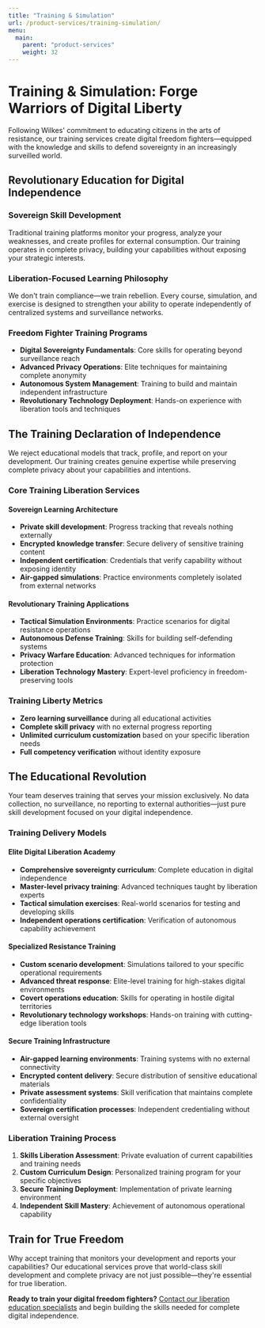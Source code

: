 ```yaml
---
title: "Training & Simulation"
url: /product-services/training-simulation/
menu:
  main:
    parent: "product-services"
    weight: 32
---
```


# Training & Simulation: Forge Warriors of Digital Liberty

Following Wilkes' commitment to educating citizens in the arts of resistance, our training services create digital freedom fighters—equipped with the knowledge and skills to defend sovereignty in an increasingly surveilled world.

## Revolutionary Education for Digital Independence

### Sovereign Skill Development
Traditional training platforms monitor your progress, analyze your weaknesses, and create profiles for external consumption. Our training operates in complete privacy, building your capabilities without exposing your strategic interests.

### Liberation-Focused Learning Philosophy
We don't train compliance—we train rebellion. Every course, simulation, and exercise is designed to strengthen your ability to operate independently of centralized systems and surveillance networks.

### Freedom Fighter Training Programs
- **Digital Sovereignty Fundamentals**: Core skills for operating beyond surveillance reach
- **Advanced Privacy Operations**: Elite techniques for maintaining complete anonymity
- **Autonomous System Management**: Training to build and maintain independent infrastructure
- **Revolutionary Technology Deployment**: Hands-on experience with liberation tools and techniques

## The Training Declaration of Independence

We reject educational models that track, profile, and report on your development. Our training creates genuine expertise while preserving complete privacy about your capabilities and intentions.

### Core Training Liberation Services

#### Sovereign Learning Architecture
- **Private skill development**: Progress tracking that reveals nothing externally
- **Encrypted knowledge transfer**: Secure delivery of sensitive training content
- **Independent certification**: Credentials that verify capability without exposing identity
- **Air-gapped simulations**: Practice environments completely isolated from external networks

#### Revolutionary Training Applications
- **Tactical Simulation Environments**: Practice scenarios for digital resistance operations
- **Autonomous Defense Training**: Skills for building self-defending systems
- **Privacy Warfare Education**: Advanced techniques for information protection
- **Liberation Technology Mastery**: Expert-level proficiency in freedom-preserving tools

### Training Liberty Metrics
- **Zero learning surveillance** during all educational activities
- **Complete skill privacy** with no external progress reporting
- **Unlimited curriculum customization** based on your specific liberation needs
- **Full competency verification** without identity exposure

## The Educational Revolution

Your team deserves training that serves your mission exclusively. No data collection, no surveillance, no reporting to external authorities—just pure skill development focused on your digital independence.

### Training Delivery Models

#### Elite Digital Liberation Academy
- **Comprehensive sovereignty curriculum**: Complete education in digital independence
- **Master-level privacy training**: Advanced techniques taught by liberation experts
- **Tactical simulation exercises**: Real-world scenarios for testing and developing skills
- **Independent operations certification**: Verification of autonomous capability achievement

#### Specialized Resistance Training
- **Custom scenario development**: Simulations tailored to your specific operational requirements
- **Advanced threat response**: Elite-level training for high-stakes digital environments
- **Covert operations education**: Skills for operating in hostile digital territories
- **Revolutionary technology workshops**: Hands-on training with cutting-edge liberation tools

#### Secure Training Infrastructure
- **Air-gapped learning environments**: Training systems with no external connectivity
- **Encrypted content delivery**: Secure distribution of sensitive educational materials
- **Private assessment systems**: Skill verification that maintains complete confidentiality
- **Sovereign certification processes**: Independent credentialing without external oversight

### Liberation Training Process
1. **Skills Liberation Assessment**: Private evaluation of current capabilities and training needs
2. **Custom Curriculum Design**: Personalized training program for your specific objectives
3. **Secure Training Deployment**: Implementation of private learning environment
4. **Independent Skill Mastery**: Achievement of autonomous operational capability

## Train for True Freedom

Why accept training that monitors your development and reports your capabilities? Our educational services prove that world-class skill development and complete privacy are not just possible—they're essential for true liberation.

**Ready to train your digital freedom fighters?** [Contact our liberation education specialists](/) and begin building the skills needed for complete digital independence.
